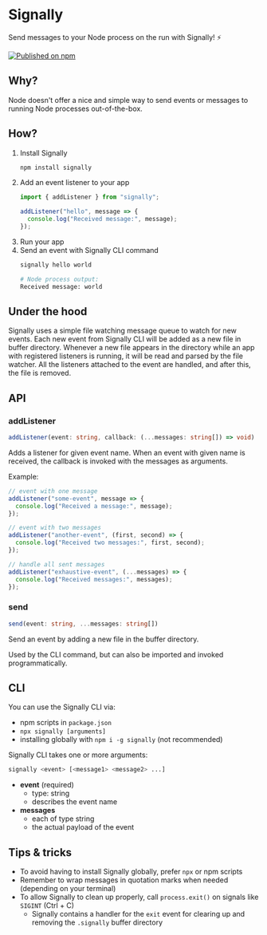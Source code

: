 # Signally

Send messages to your Node process on the run with Signally! ⚡️

[![Published on npm](https://img.shields.io/npm/v/signally.svg)](https://www.npmjs.com/package/signally)

## Why?

Node doesn't offer a nice and simple way to send events or messages to running Node processes out-of-the-box.

## How?

1. Install Signally
    ```sh
    npm install signally
    ```
2. Add an event listener to your app
    ```ts
    import { addListener } from "signally";

    addListener("hello", message => {
      console.log("Received message:", message);
    });
    ```
3. Run your app
4. Send an event with Signally CLI command
    ```sh
    signally hello world
    ```
    ```sh
    # Node process output:
    Received message: world
    ```

## Under the hood

Signally uses a simple file watching message queue to watch for new events. Each new event from Signally CLI will be added as a new file in buffer directory. Whenever a new file appears in the directory while an app with registered listeners is running, it will be read and parsed by the file watcher. All the listeners attached to the event are handled, and after this, the file is removed.

## API

### addListener

```ts
addListener(event: string, callback: (...messages: string[]) => void)
```

Adds a listener for given event name. When an event with given name is received, the callback is invoked with the messages as arguments.

Example:
```ts
// event with one message
addListener("some-event", message => {
  console.log("Received a message:", message);
});

// event with two messages
addListener("another-event", (first, second) => {
  console.log("Received two messages:", first, second);
});

// handle all sent messages
addListener("exhaustive-event", (...messages) => {
  console.log("Received messages:", messages);
});
```

### send

```ts
send(event: string, ...messages: string[])
```

Send an event by adding a new file in the buffer directory.

Used by the CLI command, but can also be imported and invoked programmatically.

## CLI

You can use the Signally CLI via:
* npm scripts in `package.json`
* `npx signally [arguments]`
* installing globally with `npm i -g signally` (not recommended)

Signally CLI takes one or more arguments:
```sh
signally <event> [<message1> <message2> ...]
```
* **event** (required)
  * type: string
  * describes the event name
* **messages**
  * each of type string
  * the actual payload of the event

## Tips & tricks

* To avoid having to install Signally globally, prefer `npx` or npm scripts
* Remember to wrap messages in quotation marks when needed (depending on your terminal)
* To allow Signally to clean up properly, call `process.exit()` on signals like `SIGINT` (Ctrl + C)
  * Signally contains a handler for the `exit` event for clearing up and removing the `.signally` buffer directory
